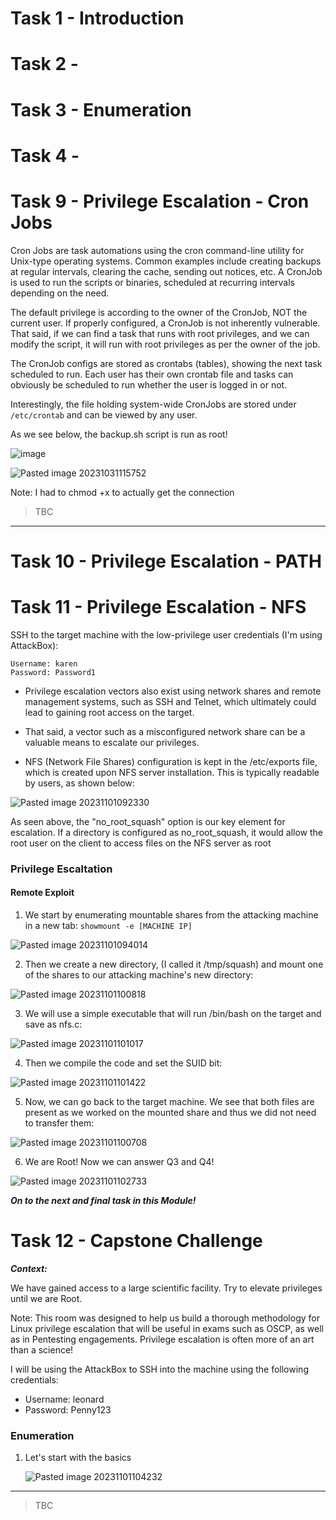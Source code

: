 # Task 1 - Introduction

# Task 2 -

# Task 3 - Enumeration

# Task 4 -

# Task 9 - Privilege Escalation - Cron Jobs

Cron Jobs are task automations using the cron command-line utility for Unix-type operating systems. Common examples include creating backups at regular intervals, clearing the cache, sending out notices, etc. A CronJob is used to run the scripts or binaries, scheduled at recurring intervals depending on the need. 

The default privilege is according to the owner of the CronJob, NOT the current user. If properly configured, a CronJob is not inherently vulnerable. That said, if we can find a task that runs with root privileges, and we can modify the script, it will run with root privileges as per the owner of the job.

The CronJob configs are stored as crontabs (tables), showing the next task scheduled to run. Each user has their own crontab file and tasks can obviously be scheduled to run whether the user is logged in or not. 

Interestingly, the file holding system-wide CronJobs are stored under `/etc/crontab` and can be viewed by any user.

As we see below, the backup.sh script is run as root!

![image](https://github.com/ne1atonin/TryHackMe-WriteUps/assets/135453212/0f562fa5-0459-4636-8cee-e5fe2fc198e2)

![Pasted image 20231031115752](https://github.com/ne1atonin/TryHackMe-WriteUps/assets/135453212/ae2aeca2-a04d-4d45-9057-8ea8016c7325)

Note: I had to chmod +x to actually get the connection

> TBC

* * *

# Task 10 - Privilege Escalation - PATH


# Task 11 - Privilege Escalation - NFS

SSH to the target machine with the low-privilege user credentials (I'm using AttackBox):

	Username: karen
	Password: Password1

- Privilege escalation vectors also exist using network shares and remote management systems, such as SSH and Telnet, which ultimately could lead to gaining root access on the target.

- That said, a vector such as a misconfigured network share can be a valuable means to escalate our privileges.

- NFS (Network File Shares) configuration is kept in the /etc/exports file, which is created upon NFS server installation. This is typically readable by users, as shown below:

![Pasted image 20231101092330](https://github.com/ne1atonin/TryHackMe-WriteUps/assets/135453212/d72dd01b-f9c9-4f4b-b93d-0201a06b63cd)

As seen above, the "no_root_squash" option is our key element for escalation. If a directory is configured as no_root_squash, it would allow the root user on the client to access files on the NFS server as root

### Privilege Escaltation

#### Remote Exploit

1. We start by enumerating mountable shares from the attacking machine in a new tab:
	`showmount -e [MACHINE IP]`

![Pasted image 20231101094014](https://github.com/ne1atonin/TryHackMe-WriteUps/assets/135453212/629f109c-fcb5-493f-8f0b-a525286345d6)

2. Then we create a new directory, (I called it /tmp/squash) and mount one of the shares to our attacking machine's new directory:

![Pasted image 20231101100818](https://github.com/ne1atonin/TryHackMe-WriteUps/assets/135453212/b2e3f380-da76-4165-a59d-371278bc1985)


3. We will use a simple executable that will run /bin/bash on the target and save as nfs.c:

![Pasted image 20231101101017](https://github.com/ne1atonin/TryHackMe-WriteUps/assets/135453212/1b032cee-994d-44d8-b92a-c68f78dbbcea)

4. Then we compile the code and set the SUID bit:

![Pasted image 20231101101422](https://github.com/ne1atonin/TryHackMe-WriteUps/assets/135453212/98ac7b74-ebbd-419f-8443-8bee5a40a774)

5. Now, we can go back to the target machine. We see that both files are present as we worked on the mounted share and thus we did not need to transfer them:

![Pasted image 20231101100708](https://github.com/ne1atonin/TryHackMe-WriteUps/assets/135453212/28defae1-41f3-4272-a797-66af8bb7ae66)


6. We are Root! Now we can answer Q3 and Q4!

![Pasted image 20231101102733](https://github.com/ne1atonin/TryHackMe-WriteUps/assets/135453212/9937eb73-3782-4336-a8a7-d54311a3a82d)

***On to the next and final task in this Module!***

# Task 12 - Capstone Challenge

***Context:***

We have gained access to a large scientific facility. Try to elevate privileges until we are Root.

Note: This room was designed to help us build a thorough methodology for Linux privilege escalation that will be useful in exams such as OSCP, as well as in Pentesting engagements. Privilege escalation is often more of an art than a science!

I will be using the AttackBox to SSH into the machine using the following credentials:

- Username: leonard
- Password: Penny123

### Enumeration

1. Let's start with the basics
   
   ![Pasted image 20231101104232](https://github.com/ne1atonin/TryHackMe-WriteUps/assets/135453212/743960f4-395f-44c8-91d2-add1c83ef698)

* * *

> TBC

